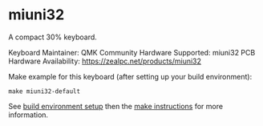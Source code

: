 miuni32
=======

A compact 30% keyboard.

Keyboard Maintainer: QMK Community
Hardware Supported: miuni32 PCB
Hardware Availability: https://zealpc.net/products/miuni32

Make example for this keyboard (after setting up your build environment):

    make miuni32-default

See [build environment setup](https://docs.qmk.fm/build_environment_setup.html) then the [make instructions](https://docs.qmk.fm/make_instructions.html) for more information.
